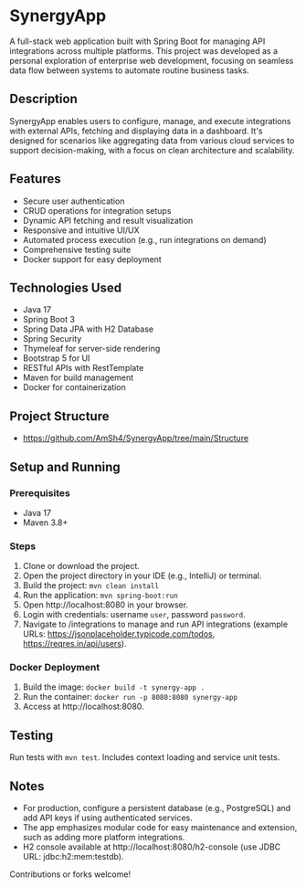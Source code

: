# SynergyApp

A full-stack web application built with Spring Boot for managing API integrations across multiple platforms. This project was developed as a personal exploration of enterprise web development, focusing on seamless data flow between systems to automate routine business tasks.

## Description

SynergyApp enables users to configure, manage, and execute integrations with external APIs, fetching and displaying data in a dashboard. It's designed for scenarios like aggregating data from various cloud services to support decision-making, with a focus on clean architecture and scalability.

## Features

- Secure user authentication
- CRUD operations for integration setups
- Dynamic API fetching and result visualization
- Responsive and intuitive UI/UX
- Automated process execution (e.g., run integrations on demand)
- Comprehensive testing suite
- Docker support for easy deployment

## Technologies Used

- Java 17
- Spring Boot 3
- Spring Data JPA with H2 Database
- Spring Security
- Thymeleaf for server-side rendering
- Bootstrap 5 for UI
- RESTful APIs with RestTemplate
- Maven for build management
- Docker for containerization

## Project Structure
- https://github.com/AmSh4/SynergyApp/tree/main/Structure

## Setup and Running

### Prerequisites
- Java 17
- Maven 3.8+

### Steps
1. Clone or download the project.
2. Open the project directory in your IDE (e.g., IntelliJ) or terminal.
3. Build the project: `mvn clean install`
4. Run the application: `mvn spring-boot:run`
5. Open http://localhost:8080 in your browser.
6. Login with credentials: username `user`, password `password`.
7. Navigate to /integrations to manage and run API integrations (example URLs: https://jsonplaceholder.typicode.com/todos, https://reqres.in/api/users).

### Docker Deployment
1. Build the image: `docker build -t synergy-app .`
2. Run the container: `docker run -p 8080:8080 synergy-app`
3. Access at http://localhost:8080.

## Testing
Run tests with `mvn test`. Includes context loading and service unit tests.

## Notes
- For production, configure a persistent database (e.g., PostgreSQL) and add API keys if using authenticated services.
- The app emphasizes modular code for easy maintenance and extension, such as adding more platform integrations.
- H2 console available at http://localhost:8080/h2-console (use JDBC URL: jdbc:h2:mem:testdb).

Contributions or forks welcome!                



